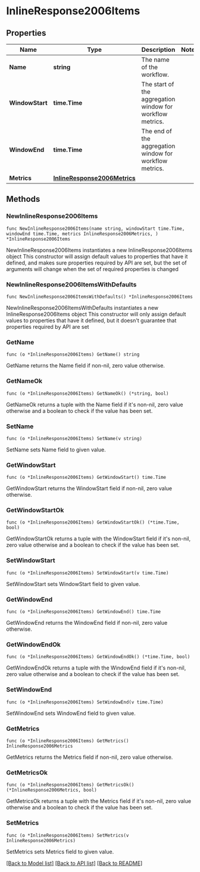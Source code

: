 # InlineResponse2006Items

## Properties

Name | Type | Description | Notes
------------ | ------------- | ------------- | -------------
**Name** | **string** | The name of the workflow. | 
**WindowStart** | **time.Time** | The start of the aggregation window for workflow metrics. | 
**WindowEnd** | **time.Time** | The end of the aggregation window for workflow metrics. | 
**Metrics** | [**InlineResponse2006Metrics**](InlineResponse2006Metrics.md) |  | 

## Methods

### NewInlineResponse2006Items

`func NewInlineResponse2006Items(name string, windowStart time.Time, windowEnd time.Time, metrics InlineResponse2006Metrics, ) *InlineResponse2006Items`

NewInlineResponse2006Items instantiates a new InlineResponse2006Items object
This constructor will assign default values to properties that have it defined,
and makes sure properties required by API are set, but the set of arguments
will change when the set of required properties is changed

### NewInlineResponse2006ItemsWithDefaults

`func NewInlineResponse2006ItemsWithDefaults() *InlineResponse2006Items`

NewInlineResponse2006ItemsWithDefaults instantiates a new InlineResponse2006Items object
This constructor will only assign default values to properties that have it defined,
but it doesn't guarantee that properties required by API are set

### GetName

`func (o *InlineResponse2006Items) GetName() string`

GetName returns the Name field if non-nil, zero value otherwise.

### GetNameOk

`func (o *InlineResponse2006Items) GetNameOk() (*string, bool)`

GetNameOk returns a tuple with the Name field if it's non-nil, zero value otherwise
and a boolean to check if the value has been set.

### SetName

`func (o *InlineResponse2006Items) SetName(v string)`

SetName sets Name field to given value.


### GetWindowStart

`func (o *InlineResponse2006Items) GetWindowStart() time.Time`

GetWindowStart returns the WindowStart field if non-nil, zero value otherwise.

### GetWindowStartOk

`func (o *InlineResponse2006Items) GetWindowStartOk() (*time.Time, bool)`

GetWindowStartOk returns a tuple with the WindowStart field if it's non-nil, zero value otherwise
and a boolean to check if the value has been set.

### SetWindowStart

`func (o *InlineResponse2006Items) SetWindowStart(v time.Time)`

SetWindowStart sets WindowStart field to given value.


### GetWindowEnd

`func (o *InlineResponse2006Items) GetWindowEnd() time.Time`

GetWindowEnd returns the WindowEnd field if non-nil, zero value otherwise.

### GetWindowEndOk

`func (o *InlineResponse2006Items) GetWindowEndOk() (*time.Time, bool)`

GetWindowEndOk returns a tuple with the WindowEnd field if it's non-nil, zero value otherwise
and a boolean to check if the value has been set.

### SetWindowEnd

`func (o *InlineResponse2006Items) SetWindowEnd(v time.Time)`

SetWindowEnd sets WindowEnd field to given value.


### GetMetrics

`func (o *InlineResponse2006Items) GetMetrics() InlineResponse2006Metrics`

GetMetrics returns the Metrics field if non-nil, zero value otherwise.

### GetMetricsOk

`func (o *InlineResponse2006Items) GetMetricsOk() (*InlineResponse2006Metrics, bool)`

GetMetricsOk returns a tuple with the Metrics field if it's non-nil, zero value otherwise
and a boolean to check if the value has been set.

### SetMetrics

`func (o *InlineResponse2006Items) SetMetrics(v InlineResponse2006Metrics)`

SetMetrics sets Metrics field to given value.



[[Back to Model list]](../README.md#documentation-for-models) [[Back to API list]](../README.md#documentation-for-api-endpoints) [[Back to README]](../README.md)


